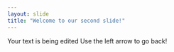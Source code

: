 ```yaml
---
layout: slide
title: "Welcome to our second slide!"
---
```

Your text is being edited
Use the left arrow to go back!
